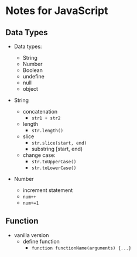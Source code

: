 # Notes for JavaScript

## Data Types
- Data types:
  - String
  - Number
  - Boolean
  - undefine
  - null
  - object

- String
  - concatenation
    - `str1 + str2`
  - length
    - `str.length()`
  - slice
    - `str.slice(start, end)`
    - substring [start, end)
  - change case:
    - `str.toUpperCase()`
    - `str.toLowerCase()`

- Number
  - increment statement
  - `num++`
  - `num+=1`

## Function
- vanilla version
  - define function
    - `function functionName(arguments) {...}`
